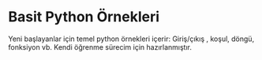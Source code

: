 # Basit Python Örnekleri

Yeni başlayanlar için temel python örnekleri içerir: Giriş/çıkış , koşul, döngü, fonksiyon vb.
Kendi öğrenme sürecim için hazırlanmıştır.